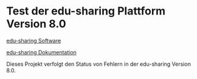 Test der edu-sharing Plattform Version 8.0
==========================================

[edu-sharing Software](https://github.com/edu-sharing)

[edu-sharing Dokumentation](http://docs.edu-sharing.com/confluence/edp/de)

Dieses Projekt verfolgt den Status von Fehlern in der edu-sharing Version 8.0.
